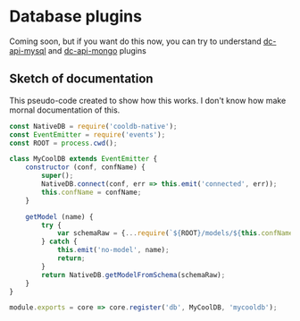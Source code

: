# Database plugins

Coming soon, but if you want do this now, you can try to understand [dc-api-mysql] and [dc-api-mongo] plugins

[dc-api-mysql]: https://github.com/DimaCrafter/dc-api-mysql
[dc-api-mongo]: https://github.com/DimaCrafter/dc-api-mongo

## Sketch of documentation

This pseudo-code created to show how this works. I don't know how make mornal documentation of this.

```js
const NativeDB = require('cooldb-native');
const EventEmitter = require('events');
const ROOT = process.cwd();

class MyCoolDB extends EventEmitter {
    constructor (conf, confName) {
        super();
        NativeDB.connect(conf, err => this.emit('connected', err));
        this.confName = confName;
    }

    getModel (name) {
        try {
            var schemaRaw = {...require(`${ROOT}/models/${this.confName}/${name}.js`)};
        } catch {
            this.emit('no-model', name);
            return;
        }
        return NativeDB.getModelFromSchema(schemaRaw);
    }
}

module.exports = core => core.register('db', MyCoolDB, 'mycooldb');
```
